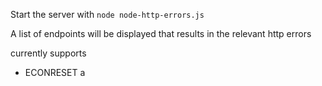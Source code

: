 
Start the server with `node node-http-errors.js`  

A list of endpoints will be displayed that results in the relevant http errors

currently supports

- ECONRESET
a
